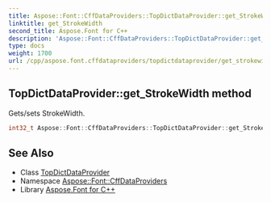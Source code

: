 ```yaml
---
title: Aspose::Font::CffDataProviders::TopDictDataProvider::get_StrokeWidth method
linktitle: get_StrokeWidth
second_title: Aspose.Font for C++
description: 'Aspose::Font::CffDataProviders::TopDictDataProvider::get_StrokeWidth method. Gets/sets StrokeWidth in C++.'
type: docs
weight: 1700
url: /cpp/aspose.font.cffdataproviders/topdictdataprovider/get_strokewidth/
---
```

## TopDictDataProvider::get_StrokeWidth method


Gets/sets StrokeWidth.

```cpp
int32_t Aspose::Font::CffDataProviders::TopDictDataProvider::get_StrokeWidth()
```

## See Also

* Class [TopDictDataProvider](../)
* Namespace [Aspose::Font::CffDataProviders](../../)
* Library [Aspose.Font for C++](../../../)
